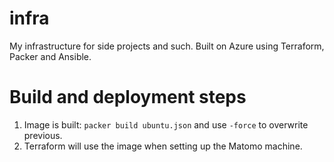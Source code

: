 # infra

My infrastructure for side projects and such. Built on Azure using Terraform, Packer and Ansible.


# Build and deployment steps

1. Image is built: `packer build ubuntu.json` and use `-force` to overwrite previous.
2. Terraform will use the image when setting up the Matomo machine.
